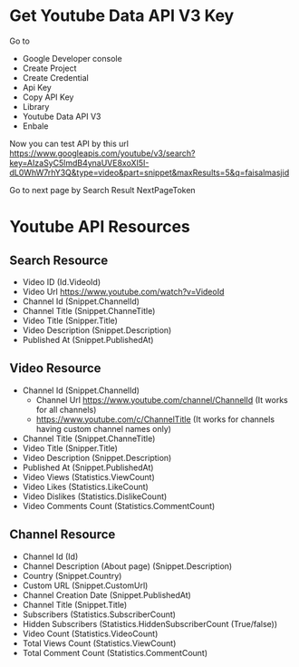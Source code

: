 # Get Youtube Data API V3 Key

Go to
- Google Developer console
- Create Project
- Create Credential
- Api Key
- Copy API Key
- Library
- Youtube Data API V3
- Enbale

Now you can test API by this url
https://www.googleapis.com/youtube/v3/search?key=AIzaSyC5lmdB4ynaUVE8xoXI5I-dL0WhW7rhY3Q&type=video&part=snippet&maxResults=5&q=faisalmasjid


Go to next page by Search Result NextPageToken
# Youtube API Resources
## Search Resource
* Video ID 		(Id.VideoId)
* Video Url		https://www.youtube.com/watch?v=VideoId
* Channel Id		(Snippet.ChannelId)
* Channel Title		(Snippet.ChanneTitle)
* Video Title		(Snipper.Title)
* Video Description	(Snippet.Description)
* Published At		(Snippet.PublishedAt)

## Video Resource
* Channel Id		(Snippet.ChannelId)
    - Channel Url https://www.youtube.com/channel/ChannelId 	(It works for all channels)
	- https://www.youtube.com/c/ChannelTitle 		(It works for channels having custom channel names only)
* Channel Title		(Snippet.ChanneTitle)
* Video Title		(Snipper.Title)
* Video Description	(Snippet.Description)
* Published At		(Snippet.PublishedAt)
* Video Views			(Statistics.ViewCount)
* Video Likes			(Statistics.LikeCount)
* Video Dislikes		(Statistics.DislikeCount)
* Video Comments Count		(Statistics.CommentCount)

## Channel Resource
* Channel Id		(Id)
* Channel Description (About page)	(Snippet.Description)
* Country			(Snippet.Country)
* Custom URL		(Snippet.CustomUrl)
* Channel Creation Date	(Snippet.PublishedAt)
* Channel Title		(Snippet.Title)
* Subscribers		(Statistics.SubscriberCount)
* Hidden Subscribers	(Statistics.HiddenSubscriberCount (True/false))
* Video Count		(Statistics.VideoCount)
* Total Views Count	(Statistics.ViewCount)
* Total Comment Count	(Statistics.CommentCount)